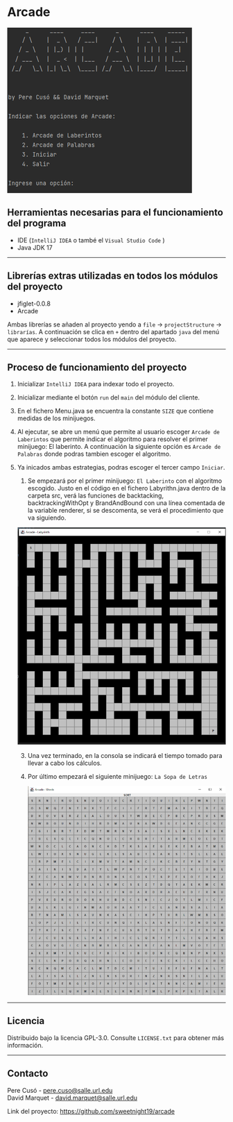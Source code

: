 # Arcade
![Alt text](img/menu.png?raw=true "Menu")
## Herramientas necesarias para el funcionamiento del programa

- IDE (`IntelliJ IDEA` o també el `Visual Studio Code` )
- Java JDK 17

---

## Librerías extras utilizadas en todos los módulos del proyecto

- jfiglet-0.0.8
- Arcade

Ambas librerías se añaden al proyecto yendo a `file` -> `projectStructure` -> `librarías`.
A continuación se clica en `+` dentro del apartado `java` del menú que aparece y seleccionar todos los módulos del proyecto.

---

## Proceso de funcionamiento del proyecto

1. Inicializar `IntelliJ IDEA` para indexar todo el proyecto.

2. Inicializar mediante el botón `run` del `main` del módulo del cliente.

3. En el fichero Menu.java se encuentra la constante `SIZE` que contiene medidas de los minijuegos.

4. Al ejecutar, se abre un menú que permite al usuario escoger `Arcade de Laberintos` que permite indicar el 
algoritmo para resolver el primer minijuego: El laberinto. A continuación la siguiente opción es 
`Arcade de Palabras` donde podras tambien escoger el algoritmo.
5. Ya inicados ambas estrategias, podras escoger el tercer campo `Iniciar`.
    1. Se empezará por el primer minijuego: `El Laberinto` con el algoritmo escogido. Justo en el código en el fichero
   Labyrithn.java dentro de la carpeta src, verá las funciones de backtacking, backtrackingWithOpt y BrandAndBound con 
   una línea comentada de la variable renderer, si se descomenta, se verá el procedimiento que va siguiendo.
   
   ![Alt text](img/labyrinth.png?raw=true "Laberinto")
    
    3. Una vez terminado, en la consola se indicará el tiempo tomado para llevar a cabo los cálculos. 
    4. Por último empezará el siguiente minijuego: `La Sopa de Letras`
    
       ![Alt text](img/wordSearch.png?raw=true "Sopa de letras")

---

## Licencia

Distribuido bajo la licencia GPL-3.0. Consulte `LICENSE.txt` para obtener más información.

---
## Contacto

Pere Cusó - pere.cuso@salle.url.edu\
David Marquet - david.marquet@salle.url.edu

Link del proyecto: https://github.com/sweetnight19/arcade
